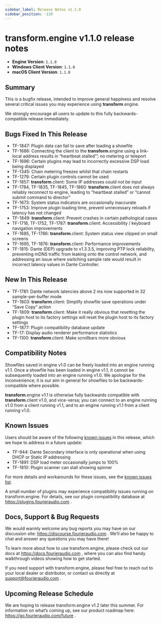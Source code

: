 ```yaml
---
sidebar_label: Release Notes v1.1.0
sidebar_position: -110
---
```


# transform.engine v1.1.0 release notes

- **Engine Version**: `1.1.0`
- **Windows Client Version**: `1.1.0`
- **macOS Client Version**: `1.1.0`

## Summary

This is a bugfix release, intended to improve general happiness and resolve several critical issues
you may experience using **transform**.engine.

We strongly encourage all users to update to this fully backwards-compatible release immediately.

## Bugs Fixed In This Release

* TF-1847: Plugin data can fail to save after loading a showfile
* TF-1686: Connecting the client to the **transform**.engine using a link-local address results in
  “heartbeat stalled”’; no metering or teleport
* TF-1696: Certain plugins may lead to incorrectly excessive DSP load being displayed
* TF-1345: Chain metering freezes whilst that chain restarts
* TF-1279: Certain plugin controls cannot be used
* TF-1857: **transform**.client: Some IP addresses could not be input
* TF-1784, TF-1835, TF-1845, TF-1860: **transform**.client does not always reliably reconnect to
  engine, leading to “heartbeat stalled” or “cannot submit command to director”
* TF-1673: System status indicators are occasionally inaccurate
* TF-1753: Improve plugin loading time, prevent unnecessary reloads if latency has not changed
* TF-1849: **transform**.client: Prevent crashes in certain pathological cases
* TF-1718, TF-1752, TF-1787: **transform**.client: Accessibility / keyboard navigation improvements
* TF-1685, TF-1786: **transform**.client: System status view clipped on small screens
* TF-1695, TF-1876: **transform**.client: Performance improvements
* TF-1815: Dante (DEP) upgrade to v1.3.3.5, improving PTP lock reliability, preventing mDNS traffic
  from leaking onto the control network, and addressing an issue where switching sample rate would
  result in incorrect latency values in Dante Controller.

## New In This Release
* TF-1781: Dante network latencies above 2 ms now supported in 32 sample-per-buffer mode
* TF-1803: **transform**.client: Simplify showfile save operations under “Save Copy” action
* TF-1809: **transform**.client: Make it really obvious that resetting the plugin host to its
  factory settings will reset the plugin host to its factory settings
* TF-1877: Plugin compatibility database update
* TF-17: Display audio renderer performance statistics
* TF-1100: **transform**.client: Make scrollbars more obvious

## Compatibility Notes
Showfiles saved in engine v1.0 can be freely loaded into an engine running v1.1. Once a showfile has
been loaded in engine v1.1, it cannot be subsequently loaded into an engine running v1.0. We
apologise for the inconvenience; it is our aim in general for showfiles to be backwards-compatible
where possible.

**transform**.engine v1.1 is otherwise fully backwards compatible with **transform**.client v1.0, and
vice-versa; you can connect to an engine running v1.0 from a client running v1.1, and to an engine
running v1.1 from a client running v1.0.

## Known Issues

Users should be aware of the following [known issues](/manual/known-issues) in this release, which
we hope to address in a future update:

* TF-944: Dante Secondary interface is only operational when using DHCP or Static IP addressing
* TF-1891: DSP load meter occasionally jumps to 100%
* TF-1810: Plugin scanner can stall showing spinner

For more details and workarounds for these issues, see the [known issues list](/manual/known-issues).

A small number of plugins may experience compatibility issues running on transform.engine.
For details, see our plugin compatibility database at https://plugins.fourieraudio.com .

## Docs, Support & Bug Requests

We would warmly welcome any bug reports you may have on our discussion site:
https://discourse.fourieraudio.com . We’ll also be happy to chat and answer any questions you may
have there!

To learn more about how to use transform.engine, please check out our docs at
https://docs.fourieraudio.com , where you can also find handy walkthrough videos showing how to get
started.

If you need support with transform.engine, please feel free to reach out to your local dealer or
distributor, or contact us directly at support@fourieraudio.com .

## Upcoming Release Schedule

We are hoping to release transform.engine v1.2 later this summer. For information on what’s
coming up, see our product roadmap here: https://go.fourieraudio.com/future .
